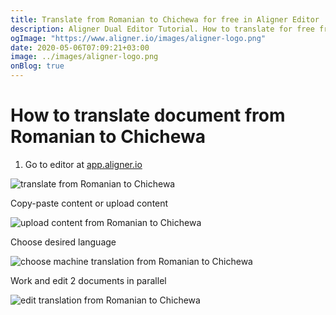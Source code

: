 ```yaml
---
title: Translate from Romanian to Chichewa for free in Aligner Editor
description: Aligner Dual Editor Tutorial. How to translate for free from Romanian to Chichewa. Aligner is multilingual document management platform. 
ogImage: "https://www.aligner.io/images/aligner-logo.png"
date: 2020-05-06T07:09:21+03:00
image: ../images/aligner-logo.png
onBlog: true
---
```


# How to translate document from Romanian to Chichewa

1. Go to editor at [app.aligner.io](https://app.aligner.io "Aligner App web page")

![translate from Romanian to Chichewa](../aligner-blank-editor.png "translate from Romanian to Chichewa")

Copy-paste content or upload content

![upload content from Romanian to Chichewa](../aligner-uploaded-document.png "upload content from Romanian to Chichewa")

Choose desired language

![choose machine translation from Romanian to Chichewa](../aligner-language-dropdown.png "choose machine translation from Romanian to Chichewa")

Work and edit 2 documents in parallel

![edit translation from Romanian to Chichewa](../aligner-double-sitded-editor.png "edit translation from Romanian to Chichewa")

